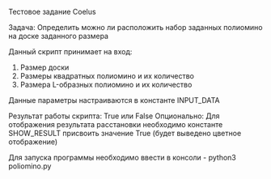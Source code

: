 Тестовое задание Coelus

Задача: Определить можно ли расположить набор заданных полиомино на доске заданного размера 

Данный скрипт принимает на вход:
1) Размер доски 
2) Размеры квадратных полиомино и их количество 
3) Размера L-образных полиомино и их количество

Данные параметры настраиваются в константе INPUT_DATA

Результат работы скрипта: True или False 
Опционально: Для отображения результата расстановки необходимо константе SHOW_RESULT присвоить значение True (будет выведено цветное отображение)

Для запуска программы необходимо ввести в консоли 
    - python3 poliomino.py
